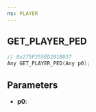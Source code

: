 ```yaml
---
ns: PLAYER
---
```

## GET_PLAYER_PED

```c
// 0x275F255ED201B937
Any GET_PLAYER_PED(Any p0);
```

## Parameters
* **p0**:
